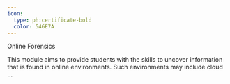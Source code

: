 ```yaml
---
icon:
  type: ph:certificate-bold
  color: 546E7A
---
```

Online Forensics

This module aims to provide students with the skills to uncover information that is found in online environments. Such environments may include cloud  ... 
